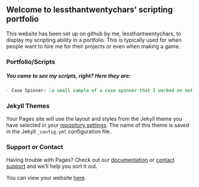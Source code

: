 ## Welcome to lessthantwentychars' scripting portfolio
This website has been set up on github by me, lessthantwentychars, to display my scripting ability in a portfolio. This is typically used for when people want to hire me for their projects or even when making a game.

### Portfolio/Scripts
##### You came to see my scripts, right? Here they are:

```markdown
- Case Spinner: [a small sample of a case spinner that I worked on not too long ago](https://gyazo.com/07bf4f7d094753822f6728990f16fb7b)
```

### Jekyll Themes

Your Pages site will use the layout and styles from the Jekyll theme you have selected in your [repository settings](https://github.com/lessthantwentychars/scripting/settings). The name of this theme is saved in the Jekyll `_config.yml` configuration file.

### Support or Contact

Having trouble with Pages? Check out our [documentation](https://help.github.com/categories/github-pages-basics/) or [contact support](https://github.com/contact) and we’ll help you sort it out.

You can view your website [here](https://lessthantwentychars.github.io/scripting).
